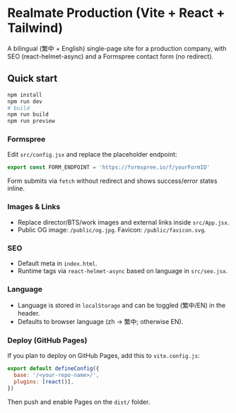 # Realmate Production (Vite + React + Tailwind)

A bilingual (繁中 + English) single-page site for a production company, with SEO (react-helmet-async) and a Formspree contact form (no redirect).

## Quick start

```bash
npm install
npm run dev
# build
npm run build
npm run preview
```

### Formspree
Edit `src/config.jsx` and replace the placeholder endpoint:
```js
export const FORM_ENDPOINT = 'https://formspree.io/f/yourFormID'
```
Form submits via `fetch` without redirect and shows success/error states inline.

### Images & Links
- Replace director/BTS/work images and external links inside `src/App.jsx`.
- Public OG image: `/public/og.jpg`. Favicon: `/public/favicon.svg`.

### SEO
- Default meta in `index.html`.
- Runtime tags via `react-helmet-async` based on language in `src/seo.jsx`.

### Language
- Language is stored in `localStorage` and can be toggled (繁中/EN) in the header.
- Defaults to browser language (zh → 繁中; otherwise EN).

### Deploy (GitHub Pages)
If you plan to deploy on GitHub Pages, add this to `vite.config.js`:
```js
export default defineConfig({
  base: '/<your-repo-name>/',
  plugins: [react()],
})
```
Then push and enable Pages on the `dist/` folder.
